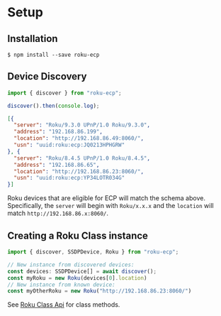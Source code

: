 # Setup

## Installation
```
$ npm install --save roku-ecp
```

## Device Discovery

```typescript
import { discover } from "roku-ecp";

discover().then(console.log);
```
```json
[{
  "server": "Roku/9.3.0 UPnP/1.0 Roku/9.3.0",
  "address": "192.168.86.199",
  "location": "http://192.168.86.49:8060/",
  "usn": "uuid:roku:ecp:JQ0213HPHGRW"
}, {
  "server": "Roku/8.4.5 UPnP/1.0 Roku/8.4.5",
  "address": "192.168.86.65",
  "location": "http://192.168.86.23:8060/",
  "usn": "uuid:roku:ecp:YP34LOTR034G"
}]
```
Roku devices that are eligible for ECP will match the schema above. Specifically, the `server` will begin with `Roku/x.x.x` and the `location` will match `http://192.168.86.x:8060/`.

## Creating a Roku Class instance

```typescript
import { discover, SSDPDevice, Roku } from "roku-ecp";

// New instance from discovered devices:
const devices: SSDPDevice[] = await discover();
const myRoku = new Roku(devices[0].location)
// New instance from known device:
const myOtherRoku = new Roku("http://192.168.86.23:8060/")
```

See [Roku Class Api](/docs/api.md) for class methods.